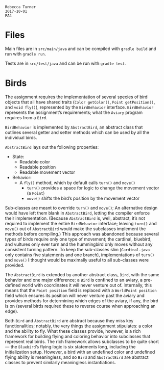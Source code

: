    Rebecca Turner
    2017-10-01
    PA4

# Files

Main files are in `src/main/java` and can be compiled with `gradle build` and
run with `gradle run`.

Tests are in `src/test/java` and can be run with `gradle test`.

# Birds

The assignment requires the implementation of several species of bird objects
that all have shared traits (`Color getColor()`, `Point getPosition()`, and
`void fly()`), represented by the `BirdBehavior` interface. `BirdBehavior`
represents the assignment’s requirements; what the `Aviary` program requires
from a `Bird`.

`BirdBehavior` is implemented by `AbstractBird`, an abstract class that
outlines several getter and setter methods which can be used by all the
individual birds.

`AbstractBird` lays out the following properties:

* State:
  * Readable color
  * Readable position
  * Readable movement vector
* Behavior:
  * A `fly()` method, which by default calls `turn()` and `move()`
    * `turn()` provides a space for logic to change the movement vector (a
      `Point`)
    * `move()` shifts the bird’s position by the movement vector

Sub-classes are meant to override `turn()` and `move()`; An alternative design
would have left them blank in `AbstractBird`, letting the compiler enforce
their implementation. (Because `AbstractBird` is, well, abstract, it’s not
required to implement the entire `BirdBehavior` interface; leaving `turn()` and
`move()` out of `AbstractBird` would make the subclasses implement the methods
before compiling.) This approach was abandoned because several types of birds
require only one type of movement; the cardinal, bluebird, and vultures only
ever turn and the hummingbird only moves without any consistent turning pattern.
To keep the sub-classes slim (`Cardinal.java` only contains five statements and one
branch), implementations of `turn()` and `move()` I thought would be maximally
useful to all sub-classes were provided.

The `AbstractBird` is extended by another abstract class, `Bird`, with the same
behavior and one major difference; a `Bird` is confined to an aviary, a
pre-defined world with coordinates it will never venture out of. Internally,
this means that the `Point position` field is replaced with a `WorldPoint
position` field which ensures its position will never venture past the aviary
and provides methods for determining which edges of the aviary, if any, the bird
is on (several birds required these to reverse course when approaching an edge).

Both `Bird` and `AbstractBird` are abstract because they miss key
functionalities; notably, the very things the assignment stipulates: a color and
the ability to fly. What these classes provide, however, is a rich framework
for building flying and coloring behavior into subclasses that represent real
birds. The rich framework allows subclasses to be quite short — the `Bluebird`’s
flying logic is six statements long, including the initialization setup.
However, a bird with an undefined color and undefined flying ability is
meaningless, and so `Bird` and `AbstractBird` are abstract classes to prevent
similarly meaningless instantiations.
